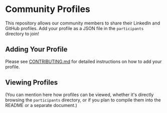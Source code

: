 # Community Profiles


This repository allows our community members to share their LinkedIn and GitHub profiles. Add your profile as a JSON file in the `participants` directory to join!

## Adding Your Profile

Please see [CONTRIBUTING.md](CONTRIBUTING.md) for detailed instructions on how to add your profile.

## Viewing Profiles

(You can mention here how profiles can be viewed, whether it's directly browsing the `participants` directory, or if you plan to compile them into the README or a separate document.)

